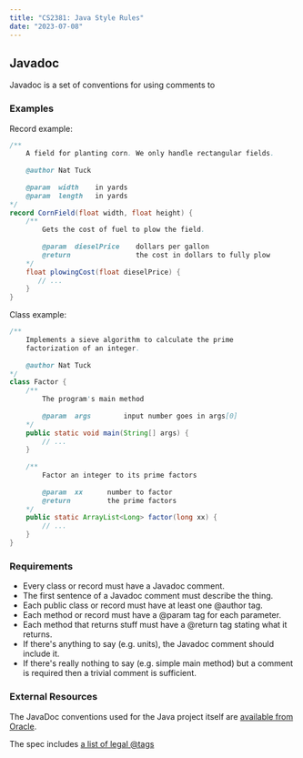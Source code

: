 ```yaml
---
title: "CS2381: Java Style Rules"
date: "2023-07-08"
---
```



## Javadoc

Javadoc is a set of conventions for using comments to 

### Examples

Record example:

```java
/**
	A field for planting corn. We only handle rectangular fields.
	
	@author Nat Tuck
	
    @param  width    in yards
	@param  length   in yards
*/
record CornField(float width, float height) {
	/**
	    Gets the cost of fuel to plow the field.
	
        @param  dieselPrice    dollars per gallon
		@return                the cost in dollars to fully plow
    */
    float plowingCost(float dieselPrice) {
       // ...
	}
}
```

Class example:

```java
/**
	Implements a sieve algorithm to calculate the prime
	factorization of an integer.
	
	@author Nat Tuck
*/
class Factor {
	/**
	    The program's main method
	
	    @param  args    	input number goes in args[0]
	*/
	public static void main(String[] args) {
        // ...
	}
	
	/**
	    Factor an integer to its prime factors
		
		@param  xx      number to factor
		@return         the prime factors
	*/	
	public static ArrayList<Long> factor(long xx) {
		// ...
	}
}
```

### Requirements

 * Every class or record must have a Javadoc comment.
 * The first sentence of a Javadoc comment must describe the thing.
 * Each public class or record must have at least one @author tag.
 * Each method or record must have a @param tag for each parameter.
 * Each method that returns stuff must have a @return tag stating what
   it returns.
 * If there's anything to say (e.g. units), the Javadoc comment should 
   include it.
 * If there's really nothing to say (e.g. simple main method) but a comment
   is required then a trivial comment is sufficient. 


### External Resources

The JavaDoc conventions used for the Java project itself are 
[available from Oracle](
https://www.oracle.com/technical-resources/articles/java/javadoc-tool.html).

The spec includes [a list of legal @tags](
https://docs.oracle.com/en/java/javase/13/docs/specs/javadoc/doc-comment-spec.html)
